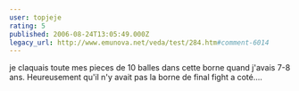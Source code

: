 ```yaml
---
user: topjeje
rating: 5
published: 2006-08-24T13:05:49.000Z
legacy_url: http://www.emunova.net/veda/test/284.htm#comment-6014
---
```

je claquais toute mes pieces de 10 balles dans cette borne quand j'avais 7-8 ans. Heureusement qu'il n'y avait pas la borne de final fight a coté....